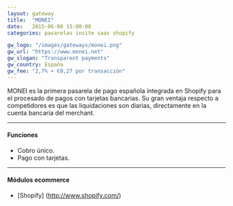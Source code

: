 ```yaml
---
layout: gateway
title:  "MONEI"
date:   2015-06-08 15:00:00
categories: pasarelas insite saas shopify

gw_logo: "/images/gateways/monei.png"
gw_url: "https://www.monei.net"
gw_slogan: "Transparent payments"
gw_country: España
gw_fee: "2,7% + €0,27 por transacción"
---
```


MONEI es la primera pasarela de pago española integrada en Shopify para el procesado de pagos con tarjetas bancarias. Su gran ventaja respecto a competidores es que las liquidaciones son diarias, directamente en la cuenta bancaria del merchant.


-------------

#### Funciones

- Cobro único.
- Pago con tarjetas.


-------------

#### Módulos ecommerce

- [Shopify] (http://www.shopify.com/)